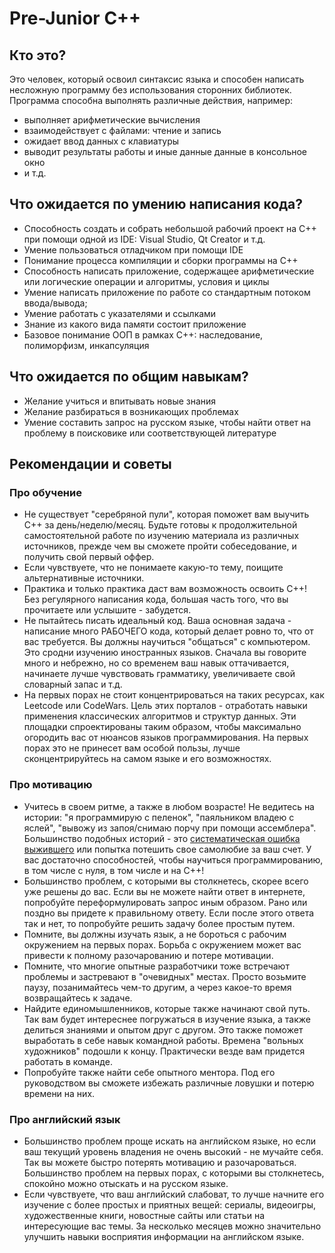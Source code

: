 # Pre-Junior C++

## Кто это?

Это человек, который освоил синтаксис языка и способен написать несложную программу без использования сторонних библиотек. Программа способна выполнять различные действия, например:
- выполняет арифметические вычисления
- взаимодействует с файлами: чтение и запись
- ожидает ввод данных с клавиатуры
- выводит результаты работы и иные данные данные в консольное окно
- и т.д.


## Что ожидается по умению написания кода?

- Способность создать и собрать небольшой рабочий проект на C++ при помощи одной из IDE: Visual Studio, Qt Creator и т.д.
- Умение пользоваться отладчиком при помощи IDE
- Понимание процесса компиляции и сборки программы на C++
- Способность написать приложение, содержащее арифметические или логические операции и алгоритмы, условия и циклы
- Умение написать приложение по работе со стандартным потоком ввода/вывода;
- Умение работать с указателями и ссылками
- Знание из какого вида памяти состоит приложение
- Базовое понимание ООП в рамках C++: наследование, полиморфизм, инкапсуляция


## Что ожидается по общим навыкам?

- Желание учиться и впитывать новые знания
- Желание разбираться в возникающих проблемах
- Умение составить запрос на русском языке, чтобы найти ответ на проблему в поисковике или соответствующей литературе

## Рекомендации и советы

### Про обучение
- Не существует "серебряной пули", которая поможет вам выучить C++ за день/неделю/месяц. Будьте готовы к продолжительной самостоятельной работе по изучению материала из различных источников, прежде чем вы сможете пройти собеседование, и получить свой первый оффер.
- Если чувствуете, что не понимаете какую-то тему, поищите альтернативные источники. 
- Практика и только практика даст вам возможность освоить C++! Без регулярного написания кода, большая часть того, что вы прочитаете или услышите - забудется.
- Не пытайтесь писать идеальный код. Ваша основная задача - написание много РАБОЧЕГО кода, который делает ровно то, что от вас требуется. Вы должны научиться "общаться" с компьютером. Это сродни изучению иностранных языков. Сначала вы говорите много и небрежно, но со временем ваш навык оттачивается, начинаете лучше чувствовать грамматику, увеличиваете свой словарный запас и т.д.
- На первых порах не стоит концентрироваться на таких ресурсах, как Leetcode или CodeWars. Цель этих порталов - отработать навыки применения классических алгоритмов и структур данных. Эти площадки спроектированы таким образом, чтобы максимально огородить вас от нюансов языков программирования. На первых порах это не принесет вам особой пользы, лучше сконцентрируйтесь на самом языке и его возможностях.

### Про мотивацию
- Учитесь в своем ритме, а также в любом возрасте! Не ведитесь на истории: "я программирую с пеленок", "паяльником владею с яслей", "вывожу из запоя/снимаю порчу при помощи ассемблера". Большинство подобных историй - это [систематическая ошибка выжившего](https://ru.wikipedia.org/wiki/Систематическая_ошибка_выжившего) или попытка потешить свое самолюбие за ваш счет. У вас достаточно способностей, чтобы научиться программированию, в том числе с нуля, в том числе и на C++!
- Большинство проблем, с которыми вы столкнетесь, скорее всего уже решены до вас. Если вы не можете найти ответ в интернете, попробуйте переформулировать запрос иным образом. Рано или поздно вы придете к правильному ответу. Если после этого ответа так и нет, то попробуйте решить задачу более простым путем. 
- Помните, вы должны изучать язык, а не бороться с рабочим окружением на первых порах. Борьба с окружением может вас привести к полному разочарованию и потере мотивации.
- Помните, что многие опытные разработчики тоже встречают проблемы и застревают в "очевидных" местах. Просто возьмите паузу, позанимайтесь чем-то другим, а через какое-то время возвращайтесь к задаче.
- Найдите единомышленников, которые также начинают свой путь. Так вам будет интереснее погружаться в изучение языка, а также делиться знаниями и опытом друг с другом. Это также поможет выработать в себе навык командной работы. Времена "вольных художников" подошли к концу. Практически везде вам придется работать в команде.
- Попробуйте также найти себе опытного ментора. Под его руководством вы сможете избежать различные ловушки и потерю времени на них.

### Про английский язык
- Большинство проблем проще искать на английском языке, но если ваш текущий уровень владения не очень высокий - не мучайте себя. Так вы можете быстро потерять мотивацию и разочароваться. Большинство проблем на первых порах, с которыми вы столкнетесь, спокойно можно отыскать и на русском языке.
- Если чувствуете, что ваш английский слабоват, то лучше начните его изучение с более простых и приятных вещей: сериалы, видеоигры, художественные книги, новостные сайты или статьи на интересующие вас темы. За несколько месяцев можно значительно улучшить навыки восприятия информации на английском языке.
